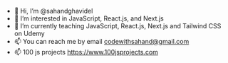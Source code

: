 - 👋 Hi, I’m @sahandghavidel
- 👀 I’m interested in JavaScript, React.js, and Next.js
- 🌱 I’m currently teaching JavaScript, React.js, Next.js and Tailwind CSS on Udemy
- 📫 You can reach me by email codewithsahand@gmail.com
- 📫 100 js projects https://www.100jsprojects.com

<!---
sahandghavidel/sahandghavidel is a ✨ special ✨ repository because its `README.md` (this file) appears on your GitHub profile.
You can click the Preview link to take a look at your changes.
--->
